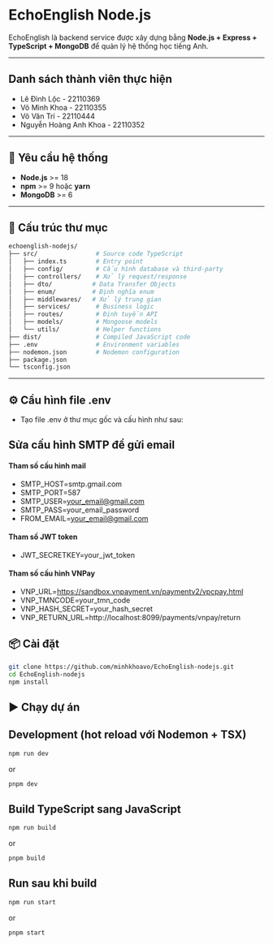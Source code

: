 # EchoEnglish Node.js  

EchoEnglish là backend service được xây dựng bằng **Node.js + Express + TypeScript + MongoDB** để quản lý hệ thống học tiếng Anh.  

---

## Danh sách thành viên thực hiện
- Lê Đình Lộc - 22110369
- Võ Minh Khoa - 22110355
- Võ Văn Trí - 22110444
- Nguyễn Hoàng Anh Khoa - 22110352

---

## 🚀 Yêu cầu hệ thống  

- **Node.js** >= 18  
- **npm** >= 9 hoặc **yarn**  
- **MongoDB** >= 6  

---

## 📂 Cấu trúc thư mục  

```bash
echoenglish-nodejs/
├── src/                # Source code TypeScript
│   ├── index.ts        # Entry point
│   ├── config/         # Cấu hình database và third-party
│   ├── controllers/    # Xử lý request/response
│   ├── dto/           # Data Transfer Objects
│   ├── enum/          # Định nghĩa enum
│   ├── middlewares/   # Xử lý trung gian
│   ├── services/       # Business logic
│   ├── routes/         # Định tuyến API
│   ├── models/         # Mongoose models
│   └── utils/          # Helper functions
├── dist/               # Compiled JavaScript code
├── .env                # Environment variables
├── nodemon.json        # Nodemon configuration
├── package.json
└── tsconfig.json

```

---
## ⚙️ Cầu hình file .env
- Tạo file .env ở thư mục gốc và cấu hình như sau:
## Sửa cấu hình SMTP để gửi email
#### Tham số cấu hình mail
- SMTP_HOST=smtp.gmail.com
- SMTP_PORT=587
- SMTP_USER=your_email@gmail.com
- SMTP_PASS=your_email_password
- FROM_EMAIL=your_email@gmail.com
#### Tham số JWT token
- JWT_SECRETKEY=your_jwt_token
#### Tham số cấu hình VNPay
- VNP_URL=https://sandbox.vnpayment.vn/paymentv2/vpcpay.html
- VNP_TMNCODE=your_tmn_code
- VNP_HASH_SECRET=your_hash_secret
- VNP_RETURN_URL=http://localhost:8099/payments/vnpay/return

## 📦 Cài đặt
```bash
git clone https://github.com/minhkhoavo/EchoEnglish-nodejs.git
cd EchoEnglish-nodejs
npm install
```

## ▶️ Chạy dự án
## Development (hot reload với Nodemon + TSX)
```bash
npm run dev
```
or
```bash
pnpm dev
```

## Build TypeScript sang JavaScript
```bash
npm run build
```
or
```bash
pnpm build
```

## Run sau khi build
```bash
npm run start
```
or
```bash
pnpm start
```